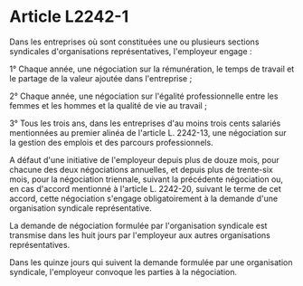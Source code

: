 # Article L2242-1

 

Dans les entreprises où sont constituées une ou plusieurs sections syndicales d'organisations représentatives, l'employeur engage :

1° Chaque année, une négociation sur la rémunération, le temps de travail et le partage de la valeur ajoutée dans l'entreprise ; 

2° Chaque année, une négociation sur l'égalité professionnelle entre les femmes et les hommes et la qualité de vie au travail ; 

3° Tous les trois ans, dans les entreprises d'au moins trois cents salariés mentionnées au premier alinéa de l'article L. 2242-13, une négociation sur la gestion des emplois et des parcours professionnels.

A défaut d'une initiative de l'employeur depuis plus de douze mois, pour chacune des deux négociations annuelles, et depuis plus de trente-six mois, pour la négociation triennale, suivant la précédente négociation ou, en cas d'accord mentionné à l'article L. 2242-20, suivant le terme de cet accord, cette négociation s'engage obligatoirement à la demande d'une organisation syndicale représentative.

La demande de négociation formulée par l'organisation syndicale est transmise dans les huit jours par l'employeur aux autres organisations représentatives.

Dans les quinze jours qui suivent la demande formulée par une organisation syndicale, l'employeur convoque les parties à la négociation.
